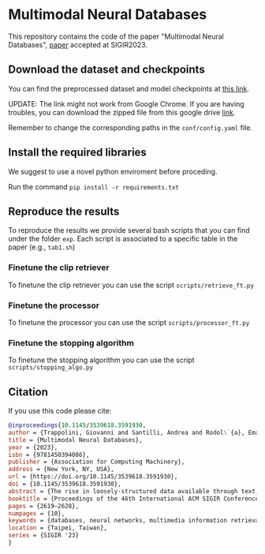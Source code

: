 # Multimodal Neural Databases

This repository contains the code of the paper "Multimodal Neural Databases", [paper](https://dl.acm.org/doi/10.1145/3539618.3591930) accepted at SIGIR2023.


## Download the dataset and checkpoints

You can find the preprocessed dataset and model checkpoints at [this link](http://www.diag.uniroma1.it/trappolini/support_materials.zip).

UPDATE: The link might not work from Google Chrome. If you are having troubles, you can download the zipped file from this google drive [link](https://drive.google.com/file/d/156hlY2wehd4CgkkMYjXphxAOEt6ps-fv/view?usp=sharing).

Remember to change the corresponding paths in the  `conf/config.yaml` file.

## Install the required libraries

We suggest to use a novel python enviroment before proceding.

Run the command `pip install -r requirements.txt`


## Reproduce the results

To reproduce the results we provide several bash scripts that you can find under the folder `exp`.
Each script is associated to a specific table in the paper (e.g., `tab1.sh`)

### Finetune the clip retriever

To finetune the clip retriever you can use the script `scripts/retrieve_ft.py`

### Finetune the processor

To finetune the processor you can use the script `scripts/processor_ft.py`

### Finetune the stopping algorithm

To finetune the stopping algorithm you can use the script `scripts/stopping_algo.py`



## Citation

If you use this code please cite:

```bibtex
@inproceedings{10.1145/3539618.3591930,
author = {Trappolini, Giovanni and Santilli, Andrea and Rodol\`{a}, Emanuele and Halevy, Alon and Silvestri, Fabrizio},
title = {Multimodal Neural Databases},
year = {2023},
isbn = {9781450394086},
publisher = {Association for Computing Machinery},
address = {New York, NY, USA},
url = {https://doi.org/10.1145/3539618.3591930},
doi = {10.1145/3539618.3591930},
abstract = {The rise in loosely-structured data available through text, images, and other modalities has called for new ways of querying them. Multimedia Information Retrieval has filled this gap and has witnessed exciting progress in recent years. Tasks such as search and retrieval of extensive multimedia archives have undergone massive performance improvements, driven to a large extent by recent developments in multimodal deep learning. However, methods in this field remain limited in the kinds of queries they support and, in particular, their inability to answer database-like queries. For this reason, inspired by recent work on neural databases, we propose a new framework, which we name Multimodal Neural Databases (MMNDBs). MMNDBs can answer complex database-like queries that involve reasoning over different input modalities, such as text and images, at scale. In this paper, we present the first architecture able to fulfill this set of requirements and test it with several baselines, showing the limitations of currently available models. The results show the potential of these new techniques to process unstructured data coming from different modalities, paving the way for future research in the area.},
booktitle = {Proceedings of the 46th International ACM SIGIR Conference on Research and Development in Information Retrieval},
pages = {2619–2628},
numpages = {10},
keywords = {databases, neural networks, multimedia information retrieval},
location = {Taipei, Taiwan},
series = {SIGIR '23}
}
```
